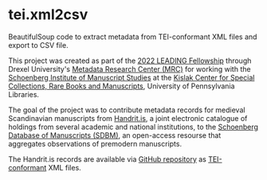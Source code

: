 # tei.xml2csv
BeautifulSoup code to extract metadata from TEI-conformant XML files and export to CSV file.

This project was created as part of the <a href="https://cci.drexel.edu/mrc/leading/">2022 LEADING Fellowship</a> through Drexel University's <a href="https://cci.drexel.edu/mrc/">Metadata Research Center (MRC)</a> for working with the <a href="https://schoenberginstitute.org/">Schoenberg Institute of Manuscript Studies</a> at the <a href="https://www.library.upenn.edu/kislak">Kislak Center for Special Collections, Rare Books and Manuscripts</a>, University of Pennsylvania Libraries.

The goal of the project was to contribute metadata records for medieval Scandinavian manuscripts from <a href="https://handrit.is/?lang=en">Handrit.is</a>, a joint electronic catalogue of holdings from several academic and national institutions, to the <a href="https://sdbm.library.upenn.edu/">Schoenberg Database of Manuscripts (SDBM)</a>, an open-access resourse that aggregates observations of premodern manuscripts. 

The Handrit.is records are available via <a href="https://github.com/Handrit">GitHub repository</a> as <a href="https://tei-c.org/release/doc/tei-p5-doc/en/html/MS.html">TEI-conformant</a> XML files. 
